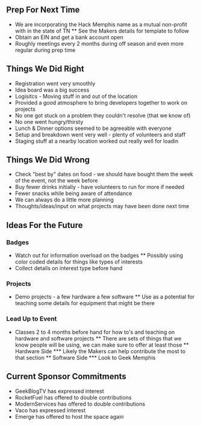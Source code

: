 ## Prep For Next Time
* We are incorporating the Hack Memphis name as a mutual non-profit with in the state of TN
** See the Makers details for template to follow
* Obtain an EIN and get a bank account open
* Roughly meetings every 2 months during off season and even more regular during prep time

## Things We Did Right
* Registration went very smoothly
* Idea board was a big success
* Logisitcs - Moving stuff in and out of the location
* Provided a good atmosphere to bring developers together to work on projects
* No one got stuck on a problem they couldn't resolve (that we know of)
* No one went hungry/thirsty
* Lunch & Dinner options seemed to be agreeable with everyone
* Setup and breakdown went very well - plenty of volunteers and staff
* Staging stuff at a nearby location worked out really well for loadin

## Things We Did Wrong
* Check "best by" dates on food - we should have bought them the week of the event, not the week before
* Buy fewer drinks initially - have volunteers to run for more if needed
* Fewer snacks while being aware of attendance
* We can always do a little more planning
* Thoughts/ideas/input on what projects may have been done next time

## Ideas For the Future
### Badges
* Watch out for information overload on the badges
** Possibly using color coded details for things like types of interests
* Collect details on interest type before hand

### Projects
* Demo projects - a few hardware a few software
** Use as a potential for teaching some details for equipment that might be there

### Lead Up to Event
* Classes 2 to 4 months before hand for how to's and teaching on hardware and software projects
** There are sets of things that we know people will be using, we can make sure to offer at least those
** Hardware Side
*** Likely the Makers can help contribute the most to that section
** Software Side
*** Look to Geek Memphis

## Current Sponsor Commitments
* GeekBlogTV has expressed interest
* RocketFuel has offered to double contributions
* ModernServices has offered to double contributions
* Vaco has expressed interest
* Emerge has offered to host the space again
